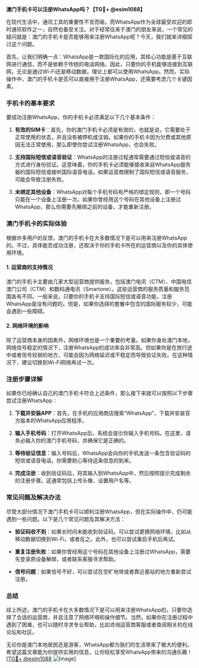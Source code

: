 **澳门手机卡可以注册WhatsApp吗？【TG💪+ @esim1088】**

在现代生活中，通讯工具的重要性不言而喻，而WhatsApp作为全球最受欢迎的即时通讯软件之一，自然也备受关注。对于经常往来于澳门的朋友来说，一个常见的疑问就是：澳门的手机卡是否能够用来注册WhatsApp呢？今天，我们就来详细探讨这个问题。

首先，让我们明确一点：WhatsApp是一款国际化的应用，其核心功能是基于互联网进行通信，而不是依赖于传统的电话网络。因此，只要你的手机能够连接到互联网，无论是通过Wi-Fi还是移动数据，理论上都可以使用WhatsApp。然而，实际操作中，澳门的手机卡是否可以直接用于注册WhatsApp，还需要考虑几个关键因素。

### 手机卡的基本要求

要成功注册WhatsApp，你的手机卡必须满足以下几个基本条件：

1. **有效的SIM卡**：首先，你的澳门手机卡必须是有效的，也就是说，它需要处于正常使用的状态，并且没有被停机或注销。如果你的手机卡因为欠费或其他原因无法正常使用，那么即使你尝试注册WhatsApp，也会失败。

2. **支持国际短信或语音验证**：WhatsApp的注册过程通常需要通过短信或语音的方式进行身份验证。这意味着，你的手机卡必须能够接收来自WhatsApp服务器的国际短信或接听国际语音电话。如果运营商限制了国际短信或语音服务，可能会导致注册失败。

3. **未绑定其他设备**：WhatsApp对每个手机号码有严格的绑定规则，即一个号码只能在一个设备上注册一次。如果你曾经用这个号码在其他设备上注册过WhatsApp，那么你需要先解绑之前的设备，才能重新注册。

### 澳门手机卡的实际体验

根据许多用户的反馈，澳门的手机卡在大多数情况下是可以用来注册WhatsApp的。不过，具体能否成功注册，还取决于你的手机卡所在的运营商以及你的具体使用环境。

#### 1. **运营商的支持情况**
澳门的手机卡主要由几家大型运营商提供服务，包括澳门电讯（CTM）、中国电信澳门公司（CTM）和数码通电讯（Smartone）。这些运营商的服务质量和服务范围各有不同。一般来说，只要你的手机卡支持国际短信或语音功能，注册WhatsApp是没有问题的。但是，如果你选择的套餐中包含的国际服务较少，可能会遇到一些障碍。

#### 2. **网络环境的影响**
除了运营商本身的因素外，网络环境也是一个重要的考量。如果你身处澳门本地，网络信号稳定的情况下，注册WhatsApp的成功率会非常高。但如果你是在旅行途中或者信号较弱的地方，可能会因为网络延迟或不稳定而导致验证失败。在这种情况下，建议切换到Wi-Fi网络再试一次。

### 注册步骤详解

如果你已经确认自己的澳门手机卡符合上述条件，那么接下来就可以按照以下步骤尝试注册WhatsApp：

1. **下载并安装APP**：首先，在手机的应用商店搜索“WhatsApp”，下载并安装官方版本的WhatsApp应用程序。

2. **输入手机号码**：打开WhatsApp后，系统会提示你输入手机号码。在这里，请务必输入你的澳门手机号码，并确保它是正确的。

3. **等待验证信息**：输入号码后，WhatsApp会向你的手机发送一条包含验证码的短信或语音电话。你需要耐心等待这条信息的到来。

4. **完成注册**：收到验证码后，将其输入到WhatsApp中，然后按照提示完成剩余的注册步骤。这通常包括上传头像、设置用户名等。

### 常见问题及解决办法

尽管大部分情况下澳门手机卡可以顺利注册WhatsApp，但在实际操作中，仍可能遇到一些问题。以下是几个常见问题及其解决方法：

- **验证码收不到**：如果长时间未能收到验证码，可以尝试更换网络环境，比如从移动数据切换到Wi-Fi，或者反之。此外，也可以尝试重启手机后再试。

- **重复注册失败**：如果你曾经用这个号码在其他设备上注册过WhatsApp，需要先登录原设备解绑，或者联系客服寻求帮助。

- **信号问题**：如果信号不好，可以尝试在空旷地带或者靠近基站的地方重新尝试注册。

### 总结

综上所述，澳门的手机卡在大多数情况下是可以用来注册WhatsApp的，只要你选择了合适的运营商，并且注意了网络环境和操作细节。当然，如果你在注册过程中遇到了困难，也可以随时寻求专业帮助，比如咨询运营商客服或者查阅相关的在线论坛和社区。

无论你是澳门本地居民还是游客，WhatsApp都为我们的生活带来了极大的便利。希望这篇文章能为你提供实用的信息，让你轻松享受WhatsApp带来的沟通乐趣！[[TG💪+ @esim1088](https://t.me/s/esim1088) ![Image](https://i.postimg.cc/4NQfJmqS/Snipaste-2025-05-13-00-14-12.png)]